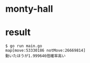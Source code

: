 # monty-hall

# result

```
$ go run main.go 
map[move:53330186 notMove:26669814]
動いたほうが1.999646倍確率高い
```

